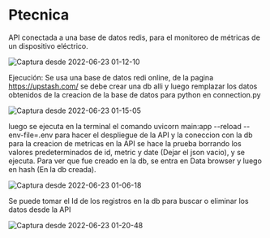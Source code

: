 # Ptecnica
API conectada a una base de datos redis, para el monitoreo de métricas de un dispositivo eléctrico.

![Captura desde 2022-06-23 01-12-10](https://user-images.githubusercontent.com/103941398/175227855-5694eaa6-9918-486a-aa75-76e6e75a1dcb.png)


Ejecución:
Se usa una base de datos redi online, de la pagina https://upstash.com/
se debe crear una db alli y luego remplazar los datos obtenidos de la creacion de la base de datos para python en connection.py

![Captura desde 2022-06-23 01-15-05](https://user-images.githubusercontent.com/103941398/175228631-da226598-2a0b-43a2-893f-a2363b05f11a.png)



luego se ejecuta en la terminal el comando uvicorn main:app --reload --env-file=.env para hacer el despliegue de la API y la coneccion con la db
para la creacion de metricas en la API se hace la prueba borrando los valores predeterminados de id, metric y date (Dejar el json vacio), y se ejecuta.
Para ver que fue creado en la db, se entra en Data browser y luego en hash (En la db creada).

![Captura desde 2022-06-23 01-06-18](https://user-images.githubusercontent.com/103941398/175227696-496810cc-fc20-40a0-a5ab-29f69bdda1db.png)


Se puede tomar el Id de los registros en la db para buscar o eliminar los datos desde la API
 
![Captura desde 2022-06-23 01-20-48](https://user-images.githubusercontent.com/103941398/175229613-63cc52e0-7e0b-4219-a2d6-797301d87e5e.png)


